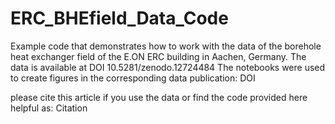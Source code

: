 # ERC_BHEfield_Data_Code
Example code that demonstrates how to work with the data of the borehole heat exchanger field of the E.ON ERC building in Aachen, Germany. The data is available at DOI 10.5281/zenodo.12724484 
The notebooks were used to create figures in the corresponding data publication: DOI

please cite this article if you use the data or find the code provided here helpful as: Citation
